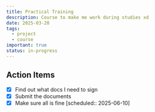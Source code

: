 ```yaml
---
title: Practical Training
description: Course to make me work during studies xd
date: 2025-03-20
tags:
  - project
  - course
important: true
status: in-progress
---
```


## Action Items

- [x] Find out what docs I need to sign
- [x] Submit the documents
- [x] Make sure all is fine [scheduled:: 2025-06-10]
